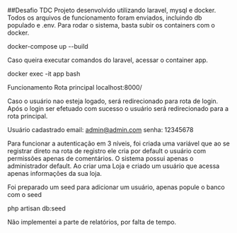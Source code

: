 ##Desafio TDC
Projeto desenvolvido utilizando laravel, mysql e docker.
Todos os arquivos de funcionamento foram enviados, incluindo db populado e .env. 
Para rodar o sistema, basta subir os containers com o docker.

docker-compose up --build

Caso queira executar comandos do laravel, acessar o container app.

docker exec -it app bash

Funcionamento
Rota principal localhost:8000/

Caso o usuário nao esteja logado, será redirecionado para rota de login. Após o login ser efetuado com sucesso o usuário será redirecionado para a rota principal.

Usuário cadastrado
email: admin@admin.com
senha: 12345678

Para funcionar a autenticação em 3 níveis, foi criada uma variável que ao se registrar direto na rota de registro ele cria por default
o usuário com permissões apenas de comentários. O sistema possui apenas o administrador default. Ao criar uma Loja e criado um usuário que
acessa apenas informações da sua loja.


Foi preparado um seed para adicionar um usuário, apenas popule o banco com o seed

php artisan db:seed

Não implementei a parte de relatórios, por falta de tempo.
